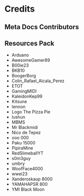 # Credits

## Meta Docs Contributors

## Resources Pack

- Arduano
- AwesomeGamer89
- B00ie23
- BKB10
- BoogerBorg
- Colin_Rafael_Alcala_Perez
- ETOT
- GamingMIDI
- KaleidonKep99
- Kitsune
- lennon
- Logo The Pizza Pie
- lushun
- MBMS
- Mr Blackmidi
- Nico de Tepez
- ooo 000
- Paku 15000
- PipiraMine
- RedSlimeballYT
- s0m3guy
- umbry
- WoofFace4000
- wwei23
- Xanderoskaup 8000
- YAMAHAPSR 800
- YMI Black Moon
